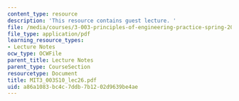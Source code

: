 ```yaml
---
content_type: resource
description: 'This resource contains guest lecture. '
file: /media/courses/3-003-principles-of-engineering-practice-spring-2010/a86a1083bc4c7ddb7b1202d9639be4ae_MIT3_003S10_lec26.pdf
file_type: application/pdf
learning_resource_types:
- Lecture Notes
ocw_type: OCWFile
parent_title: Lecture Notes
parent_type: CourseSection
resourcetype: Document
title: MIT3_003S10_lec26.pdf
uid: a86a1083-bc4c-7ddb-7b12-02d9639be4ae
---
```

